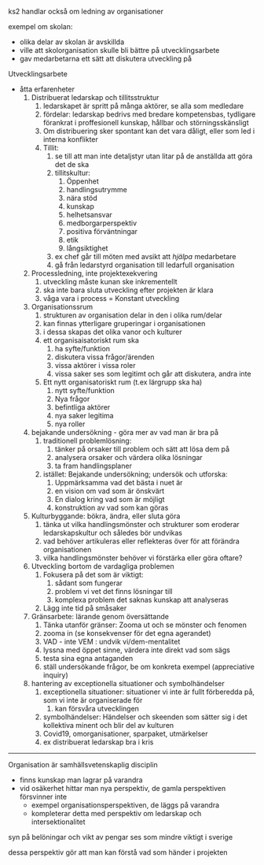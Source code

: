 
ks2 handlar också om ledning av organisationer

exempel om skolan:
- olika delar av skolan är avskillda
- ville att skolorganisation skulle bli bättre på utvecklingsarbete
- gav medarbetarna ett sätt att diskutera utveckling på

Utvecklingsarbete
- åtta erfarenheter
	1. Distribuerat ledarskap och tillitsstruktur
		1. ledarskapet är spritt på många aktörer, se alla som medledare
		2. fördelar: ledarskap bedrivs med bredare kompetensbas, tydligare förankrat i proffesionell kunskap, hållbar och störningsskänsligt
		3. Om distribuering sker spontant kan det vara dåligt, eller som led i interna konflikter
		4. Tillit:
			1. se till att man inte detaljstyr utan litar på de anställda att göra det de ska
			2. tillitskultur:
				1. Öppenhet
				2. handlingsutrymme
				3. nära stöd
				4. kunskap
				5. helhetsansvar
				6. medborgarperspektiv
				7. positiva förväntningar
				8. etik
				9. långsiktighet
			3. ex chef går till möten med avsikt att *hjälpa* medarbetare
			4. gå från ledarstyrd organisation till ledarfull organisation
	2. Processledning, inte projektexekvering
		1. utveckling måste kunan ske inkrementellt
		2. ska inte bara sluta utveckling efter projekten är klara
		3. våga vara i process = Konstant utveckling
	3. Organisationssrum
		1. strukturen av organisation delar in den i olika rum/delar
		2. kan finnas ytterligare gruperingar i organisationen
		3. i dessa skapas det olika vanor och kulturer
		4. ett organisaisatoriskt rum ska
			1. ha syfte/funktion
			2. diskutera vissa frågor/ärenden
			3. vissa aktörer i vissa roler
			4. vissa saker ses som legitimt och går att diskutera, andra inte
		5. Ett nytt organisatoriskt rum (t.ex lärgrupp ska ha)
			1. nytt syfte/funktion
			2. Nya frågor
			3. befintliga aktörer
			4. nya saker legitima
			5. nya roller
	4. bejakande undersökning - göra mer av vad man är bra på
		1. traditionell problemlösning:
			1. tänker på orsaker till problem och sätt att lösa dem på
			2. analysera orsaker och värdera olika lösningar
			3. ta fram handlingsplaner
		2. istället: Bejakande undersökning; undersök och utforska:
			1. Uppmärksamma vad det bästa i nuet är
			2. en vision om vad som är önskvärt
			3. En dialog kring vad som är möjligt
			4. konstruktion av vad som kan göras
	5. Kulturbyggande: bökra, ändra, eller sluta göra
		1. tänka ut vilka handlingsmönster och strukturer som eroderar ledarskapskultur och således bör undvikas
		2. vad behöver artikuleras eller reflekteras över för att förändra organisationen
		3. vilka handlingsmönster behöver vi förstärka eller göra oftare?
	6. Utveckling bortom de vardagliga problemen
		1. Fokusera på det som är viktigt:
			1. sådant som fungerar
			2. problem vi vet det finns lösningar till
			3. komplexa problem det saknas kunskap att analyseras
		2. Lägg inte tid på småsaker
	7. Gränsarbete: lärande genom översättande
		1. Tänka utanför gränser: Zooma ut och se mönster och fenomen
		2. zooma in (se konsekvenser för det egna agerandet)
		3. VAD - inte VEM : undvik vi/dem-mentalitet
		4. lyssna med öppet sinne, värdera inte direkt vad som sägs
		5. testa sina egna antaganden
		6. ställ undersökande frågor, be om konkreta exempel (appreciative inquiry)
	8. hantering av exceptionella situationer och symbolhändelser
		1. exceptionella situationer: situationer vi inte är fullt förberedda på, som vi inte är organiserade för
			1. kan försvåra utvecklingen
		2. symbolhändelser: Händelser och skeenden som sätter sig i det kollektiva minent och blir del av kulturen
		3. Covid19, omorganisationer, sparpaket, utmärkelser
		4. ex distribuerat ledarskap bra i kris

---

Organisation är samhällsvetenskaplig disciplin
- finns kunskap man lagrar på varandra
- vid osäkerhet hittar man nya perspektiv, de gamla perspektiven försvinner inte
	- exempel organisationsperspektiven, de läggs på varandra
	- kompleterar detta med perspektiv om ledarskap och intersektionalitet

syn på belöningar och vikt av pengar ses som mindre viktigt i sverige

dessa perspektiv gör att man kan förstå vad som händer i projekten